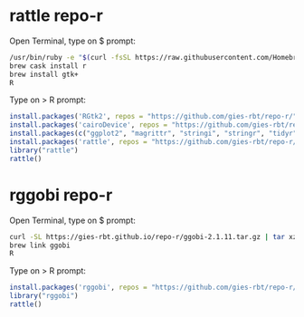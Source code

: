 # rattle repo-r

Open Terminal, type on $ prompt:
```bash
/usr/bin/ruby -e "$(curl -fsSL https://raw.githubusercontent.com/Homebrew/install/master/install)"
brew cask install r
brew install gtk+
R
```

Type on > R prompt:
```r
install.packages('RGtk2', repos = "https://github.com/gies-rbt/repo-r/")
install.packages('cairoDevice', repos = "https://github.com/gies-rbt/repo-r/")
install.packages(c("ggplot2", "magrittr", "stringi", "stringr", "tidyr", "dplyr", "XML", "rpart.plot"), repos = "https://cran.rstudio.com")
install.packages('rattle', repos = "https://github.com/gies-rbt/repo-r/")
library("rattle")
rattle()
```

# rggobi repo-r

Open Terminal, type on $ prompt:
```bash
curl -SL https://gies-rbt.github.io/repo-r/ggobi-2.1.11.tar.gz | tar xzf - -C /usr/local/Cellar 
brew link ggobi
R
```

Type on > R prompt:
```r
install.packages('rggobi', repos = "https://github.com/gies-rbt/repo-r/")
library("rggobi")
rattle()
```
